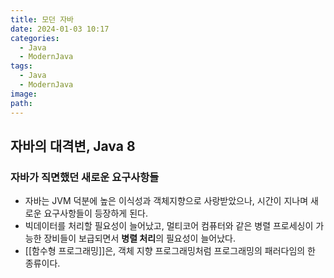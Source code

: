 ```yaml
---
title: 모던 자바
date: 2024-01-03 10:17
categories:
  - Java
  - ModernJava
tags:
  - Java
  - ModernJava
image: 
path:
---
```


## 자바의 대격변, Java 8
### 자바가 직면했던 새로운 요구사항들
+ 자바는 JVM 덕분에 높은 이식성과 객체지향으로 사랑받았으나, 시간이 지나며 새로운 요구사항들이 등장하게 된다.
+ 빅데이터를 처리할 필요성이 늘어났고, 멀티코어 컴퓨터와 같은 병렬 프로세싱이 가능한 장비들이 보급되면서 **병렬 처리**의 필요성이 늘어났다.
+ [[함수형 프로그래밍]]은, 객체 지향 프로그래밍처럼 프로그래밍의 패러다임의 한 종류이다.
